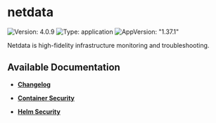 # netdata

![Version: 4.0.9](https://img.shields.io/badge/Version-4.0.9-informational?style=flat-square) ![Type: application](https://img.shields.io/badge/Type-application-informational?style=flat-square) ![AppVersion: "1.37.1"](https://img.shields.io/badge/AppVersion-"1.37.1"-informational?style=flat-square)

Netdata is high-fidelity infrastructure monitoring and troubleshooting.

## Available Documentation

- [**Changelog**](CHANGELOG)

- [**Container Security**](container-security)

- [**Helm Security**](helm-security)

